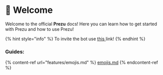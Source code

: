 # 👋 Welcome

Welcome to the official **Prezu** docs! Here you can learn how to get started with Prezu and how to use Prezu!

{% hint style="info" %}
To invite the bot use [this ](https://discord.com/oauth2/authorize?client\_id=920846797797228574\&permissions=347201\&redirect\_uri=https%3A%2F%2Fg.trtle.xyz%2F\&response\_type=code\&scope=applications.builds.read%20applications.commands%20bot)link!
{% endhint %}

### Guides:

{% content-ref url="features/emojis.md" %}
[emojis.md](features/emojis.md)
{% endcontent-ref %}

